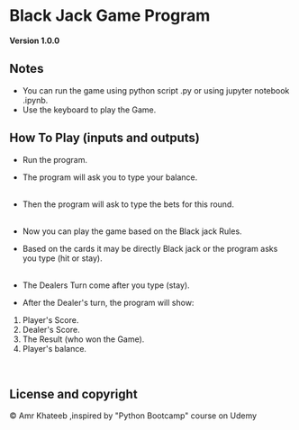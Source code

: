 # Black Jack Game Program
**Version 1.0.0**
## Notes 
- You can run the game using python script .py or using jupyter notebook .ipynb.
- Use the keyboard to play the Game.

## How To Play (inputs and outputs)
- Run the program.
- The program will ask you to type your balance.
![]()
<br/><br/>

- Then the program will ask to type the bets for this round.
![]()
<br/><br/>

- Now you can play the game based on the Black jack Rules.
- Based on the cards it may be directly Black jack or the program asks you type (hit or stay).
![]()
<br/><br/>

- The Dealers Turn come after  you type (stay).
- After the Dealer's turn, the program will show:
1. Player's Score.
2. Dealer's Score.
3. The Result (who won the Game).
4. Player's balance.

![]()
<br/><br/>

## License and copyright 
&copy; Amr Khateeb ,inspired by "Python Bootcamp" course on Udemy